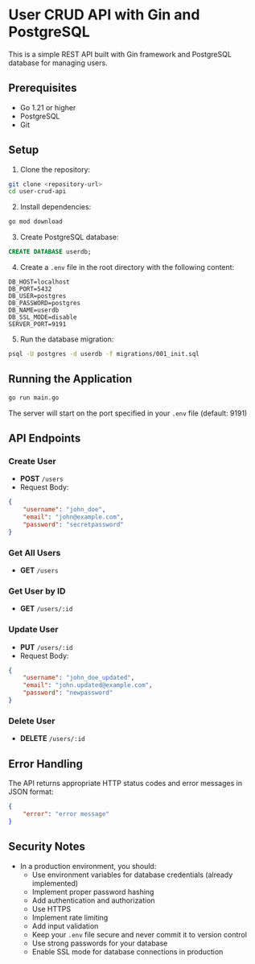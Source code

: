 # User CRUD API with Gin and PostgreSQL

This is a simple REST API built with Gin framework and PostgreSQL database for managing users.

## Prerequisites

- Go 1.21 or higher
- PostgreSQL
- Git

## Setup

1. Clone the repository:
```bash
git clone <repository-url>
cd user-crud-api
```

2. Install dependencies:
```bash
go mod download
```

3. Create PostgreSQL database:
```sql
CREATE DATABASE userdb;
```

4. Create a `.env` file in the root directory with the following content:
```env
DB_HOST=localhost
DB_PORT=5432
DB_USER=postgres
DB_PASSWORD=postgres
DB_NAME=userdb
DB_SSL_MODE=disable
SERVER_PORT=9191
```

5. Run the database migration:
```bash
psql -U postgres -d userdb -f migrations/001_init.sql
```

## Running the Application

```bash
go run main.go
```

The server will start on the port specified in your `.env` file (default: 9191)

## API Endpoints

### Create User
- **POST** `/users`
- Request Body:
```json
{
    "username": "john_doe",
    "email": "john@example.com",
    "password": "secretpassword"
}
```

### Get All Users
- **GET** `/users`

### Get User by ID
- **GET** `/users/:id`

### Update User
- **PUT** `/users/:id`
- Request Body:
```json
{
    "username": "john_doe_updated",
    "email": "john.updated@example.com",
    "password": "newpassword"
}
```

### Delete User
- **DELETE** `/users/:id`

## Error Handling

The API returns appropriate HTTP status codes and error messages in JSON format:

```json
{
    "error": "error message"
}
```

## Security Notes

- In a production environment, you should:
  - Use environment variables for database credentials (already implemented)
  - Implement proper password hashing
  - Add authentication and authorization
  - Use HTTPS
  - Implement rate limiting
  - Add input validation
  - Keep your `.env` file secure and never commit it to version control
  - Use strong passwords for your database
  - Enable SSL mode for database connections in production